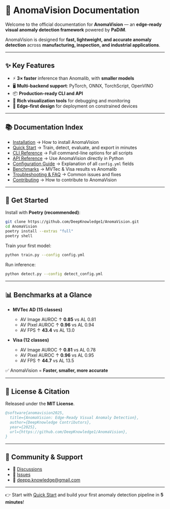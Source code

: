 
# 📖 AnomaVision Documentation

Welcome to the official documentation for **AnomaVision** —
an **edge-ready visual anomaly detection framework** powered by **PaDiM**.

AnomaVision is designed for **fast, lightweight, and accurate anomaly detection** across **manufacturing, inspection, and industrial applications**.

---

## ✨ Key Features

* ⚡ **3× faster** inference than Anomalib, with **smaller models**
* 🖥️ **Multi-backend support**: PyTorch, ONNX, TorchScript, OpenVINO
* 📦 **Production-ready CLI and API**
* 🎨 **Rich visualization tools** for debugging and monitoring
* 🚀 **Edge-first design** for deployment on constrained devices

---

## 📚 Documentation Index

* [Installation](installation.md) → How to install AnomaVision
* [Quick Start](quickstart.md) → Train, detect, evaluate, and export in minutes
* [CLI Reference](cli.md) → Full command-line options for all scripts
* [API Reference](api.md) → Use AnomaVision directly in Python
* [Configuration Guide](config.md) → Explanation of all `config.yml` fields
* [Benchmarks](benchmark.md) → MVTec & Visa results vs Anomalib
* [Troubleshooting & FAQ](troubleshooting.md) → Common issues and fixes
* [Contributing](contributing.md) → How to contribute to AnomaVision

---

## 🚀 Get Started

Install with **Poetry (recommended)**:

```bash
git clone https://github.com/DeepKnowledge1/AnomaVision.git
cd AnomaVision
poetry install --extras "full"
poetry shell
```

Train your first model:

```bash
python train.py --config config.yml
```

Run inference:

```bash
python detect.py --config detect_config.yml
```

---

## 📊 Benchmarks at a Glance

* **MVTec AD (15 classes)**

  * AV Image AUROC ↑ **0.85** vs AL 0.81
  * AV Pixel AUROC ↑ **0.96** vs AL 0.94
  * AV FPS ↑ **43.4** vs AL 13.0

* **Visa (12 classes)**

  * AV Image AUROC ↑ **0.81** vs AL 0.78
  * AV Pixel AUROC ↑ **0.96** vs AL 0.95
  * AV FPS ↑ **44.7** vs AL 13.5

✅ AnomaVision = **Faster, smaller, more accurate**

---

## 📜 License & Citation

Released under the **MIT License**.

```bibtex
@software{anomavision2025,
  title={AnomaVision: Edge-Ready Visual Anomaly Detection},
  author={DeepKnowledge Contributors},
  year={2025},
  url={https://github.com/DeepKnowledge1/AnomaVision},
}
```

---

## 💬 Community & Support

* 📢 [Discussions](https://github.com/DeepKnowledge1/AnomaVision/discussions)
* 🐛 [Issues](https://github.com/DeepKnowledge1/AnomaVision/issues)
* 📧 [deepp.knowledge@gmail.com](mailto:deepp.knowledge@gmail.com)

---

👉 Start with [Quick Start](quickstart.md) and build your first anomaly detection pipeline in **5 minutes**!
